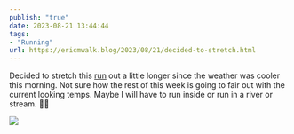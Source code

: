```yaml
---
publish: "true"
date: 2023-08-21 13:44:44
tags:
- "Running"
url: https://ericmwalk.blog/2023/08/21/decided-to-stretch.html
---
```

Decided to stretch this [run](https://strava.com/activities/9691341127) out a little longer since the weather was cooler this morning. Not sure how the rest of this week is going to fair out with the current looking temps. Maybe I will have to run inside or run in a river or stream. 🏃‍♂️

![](https://ericmwalk.blog/uploads/2023/da1f52daa3.jpg)